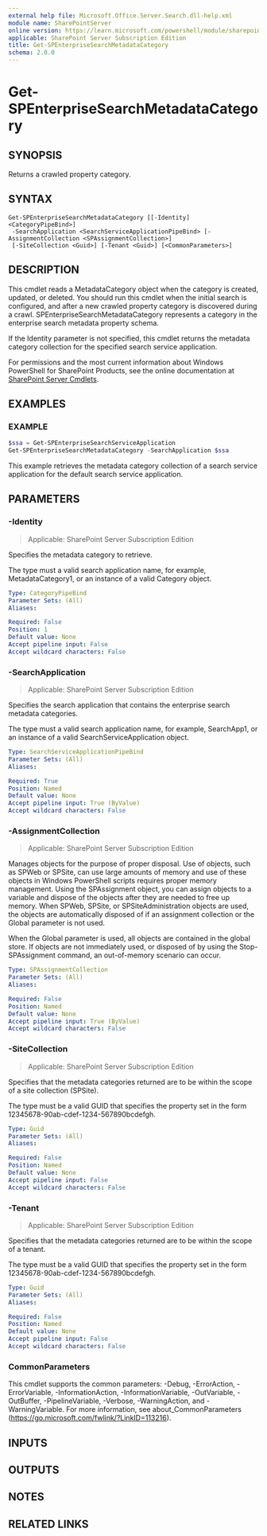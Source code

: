 ```yaml
---
external help file: Microsoft.Office.Server.Search.dll-help.xml
module name: SharePointServer
online version: https://learn.microsoft.com/powershell/module/sharepoint-server/get-spenterprisesearchmetadatacategory
applicable: SharePoint Server Subscription Edition
title: Get-SPEnterpriseSearchMetadataCategory
schema: 2.0.0
---
```


# Get-SPEnterpriseSearchMetadataCategory

## SYNOPSIS
Returns a crawled property category.

## SYNTAX

```
Get-SPEnterpriseSearchMetadataCategory [[-Identity] <CategoryPipeBind>]
 -SearchApplication <SearchServiceApplicationPipeBind> [-AssignmentCollection <SPAssignmentCollection>]
 [-SiteCollection <Guid>] [-Tenant <Guid>] [<CommonParameters>]
```

## DESCRIPTION
This cmdlet reads a MetadataCategory object when the category is created, updated, or deleted.
You should run this cmdlet when the initial search is configured, and after a new crawled property category is discovered during a crawl.
SPEnterpriseSearchMetadataCategory represents a category in the enterprise search metadata property schema.

If the Identity parameter is not specified, this cmdlet returns the metadata category collection for the specified search service application.

For permissions and the most current information about Windows PowerShell for SharePoint Products, see the online documentation at [SharePoint Server Cmdlets](https://learn.microsoft.com/powershell/sharepoint/sharepoint-server/sharepoint-server-cmdlets).

## EXAMPLES

### EXAMPLE
```powershell
$ssa = Get-SPEnterpriseSearchServiceApplication
Get-SPEnterpriseSearchMetadataCategory -SearchApplication $ssa
```

This example retrieves the metadata category collection of a search service application for the default search service application.

## PARAMETERS

### -Identity

> Applicable: SharePoint Server Subscription Edition

Specifies the metadata category to retrieve.

The type must a valid search application name, for example, MetadataCategory1, or an instance of a valid Category object.

```yaml
Type: CategoryPipeBind
Parameter Sets: (All)
Aliases:

Required: False
Position: 1
Default value: None
Accept pipeline input: False
Accept wildcard characters: False
```

### -SearchApplication

> Applicable: SharePoint Server Subscription Edition

Specifies the search application that contains the enterprise search metadata categories.

The type must a valid search application name, for example, SearchApp1, or an instance of a valid SearchServiceApplication object.

```yaml
Type: SearchServiceApplicationPipeBind
Parameter Sets: (All)
Aliases:

Required: True
Position: Named
Default value: None
Accept pipeline input: True (ByValue)
Accept wildcard characters: False
```

### -AssignmentCollection

> Applicable: SharePoint Server Subscription Edition

Manages objects for the purpose of proper disposal. Use of objects, such as SPWeb or SPSite, can use large amounts of memory and use of these objects in Windows PowerShell scripts requires proper memory management. Using the SPAssignment object, you can assign objects to a variable and dispose of the objects after they are needed to free up memory. When SPWeb, SPSite, or SPSiteAdministration objects are used, the objects are automatically disposed of if an assignment collection or the Global parameter is not used.

When the Global parameter is used, all objects are contained in the global store. If objects are not immediately used, or disposed of by using the Stop-SPAssignment command, an out-of-memory scenario can occur.

```yaml
Type: SPAssignmentCollection
Parameter Sets: (All)
Aliases:

Required: False
Position: Named
Default value: None
Accept pipeline input: True (ByValue)
Accept wildcard characters: False
```

### -SiteCollection

> Applicable: SharePoint Server Subscription Edition

Specifies that the metadata categories returned are to be within the scope of a site collection (SPSite).

The type must be a valid GUID that specifies the property set in the form 12345678-90ab-cdef-1234-567890bcdefgh.

```yaml
Type: Guid
Parameter Sets: (All)
Aliases:

Required: False
Position: Named
Default value: None
Accept pipeline input: False
Accept wildcard characters: False
```

### -Tenant

> Applicable: SharePoint Server Subscription Edition

Specifies that the metadata categories returned are to be within the scope of a tenant.

The type must be a valid GUID that specifies the property set in the form 12345678-90ab-cdef-1234-567890bcdefgh.

```yaml
Type: Guid
Parameter Sets: (All)
Aliases:

Required: False
Position: Named
Default value: None
Accept pipeline input: False
Accept wildcard characters: False
```

### CommonParameters
This cmdlet supports the common parameters: -Debug, -ErrorAction, -ErrorVariable, -InformationAction, -InformationVariable, -OutVariable, -OutBuffer, -PipelineVariable, -Verbose, -WarningAction, and -WarningVariable. For more information, see about_CommonParameters (https://go.microsoft.com/fwlink/?LinkID=113216).

## INPUTS

## OUTPUTS

## NOTES

## RELATED LINKS
